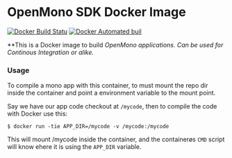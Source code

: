 # OpenMono SDK Docker Image

[![Docker Build Statu](https://img.shields.io/docker/build/monolit/sdk.svg)](https://hub.docker.com/r/monolit/sdk) [![Docker Automated buil](https://img.shields.io/docker/automated/monolit/sdk.svg)](https://hub.docker.com/r/monolit/sdk)

**This is a Docker image to build *OpenMono applications. Can be used for _Continous Integration_ or alike.*

### Usage

To compile a mono app with this container, to must mount the repo dir inside the container and point a environment variable to the mount point.

Say we have our app code checkout at `/mycode`, then to compile the code with Docker use this:

```
$ docker run -tie APP_DIR=/mycode -v /mycode:/mycode
```

This will mount /mycode inside the container, and the containerøs `CMD` script will know ehere it is using the `APP_DIR` variable.